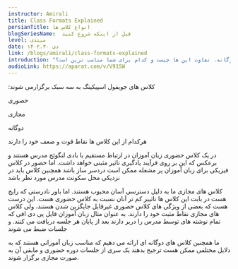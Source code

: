 ```yaml
---
instructor: Amirali
title: Class Formats Explained
persianTitle: انواع کلاس ها
blogSeriesName:  قبل از اینکه شروع کنید 
level: مبتدی
date: ۱۴۰۲،۳۰ دی
link: /blogs/amirali/class-formats-explained
introduction: "حضوری، مجازی، دوگانه. تفاوت این ها چیست و کدام برای شما مناسب ترین است؟"
audioLink: https://aparat.com/v/V91SW
---
```


:کلاس های جویفول اسپیکینگ به سه سبک برگزارمی شوند

حضوری

مجازی

دوگانه

هرکدام از این کلاس ها نقاط قوت و ضعف خود را دارند

 در یک کلاس حضوری زبان آموزان در ارتباط مستقیم با بادی لنگوئج مدرس هستند و برعکس که این بر روی فرآیند یادگیری تاثیر مثبتی خواهد داشت. اما حضور در کلاس فیزیکی برای زبان آموزان پر مشغله ممکن است دردسر ساز باشد
همچنین کلاس باید در نزدیکی محل سکونت مدرس مورد نظر باشد

کلاس های مجازی ما به دلیل دسترسی آسان محبوب هستند. اما باور نادرستی که رایج هست در بابت این کلاس ها تاثییر کم تر آنان نسبت به کلاس حضوری هست. این درست هست که بعضی از ويژگی های کلاس حضوری غیرقابل جایگزین شدن هستند،‌ ولی کلاس های مجازی نقاط مثبت خود را دارند. به عنوان مثال زبان آموزان فایل پی دی افی که تمام نوشته های توسط مدرس را دربر دارند بعد از پایان هر جلسه دریافت می کنند. و جلسات ضبط می شوند

ما همچنین کلاس های دوگانه ای ارائه می دهیم که مناسب زبان آموزانی هستند که به دلایل مختلفی ممکن هست ترجیح بدهند یک سری از جلسات دوره حضوری و مابقی آن به صورت مجازی برگزار شوند.
